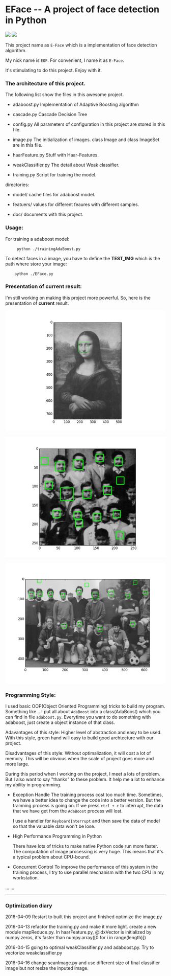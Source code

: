 # EFace -- A project of face detection in Python


<img src="https://img.shields.io/badge/EFace-1.2-brightgreen.svg? style=flat" />
  

<img src="https://img.shields.io/dub/l/vibe-d.svg" />


This project name as `E-Face` which is a implementation of face detection algorithm.

My nick name is `EOF`. For convenient, I name it as `E-Face`.

It's stimulating to do this project.
Enjoy with it.


### The architecture of this project.

The following list show the files in this awesome project.

* adaboost.py 
Implementation of Adaptive Boosting algorithm

* cascade.py
Cascade Decision Tree

* config.py
All parameters of configuration in this project are stored in this file.

* image.py
The initialization of images. class Image and class ImageSet are in this file.

* haarFeature.py
Stuff with Haar-Features.

* weakClassifier.py
The detail about Weak classifier.

* training.py
Script for training the model.

directories:

* model/
    cache files for adaboost model.

* featuers/
    values for different feaures with different samples.

* doc/
    documents with this project.

### Usage:
For training a adaboost model:

         python ./trainingAdaBoost.py

To detect faces in a image, you have to define the **TEST_IMG** which is the path where store your image:
      
        python ./EFace.py
        
### Presentation of current result:
I'm still working on making this project more powerful. So, here is the
presentation of **current** result.

![images](./FaceDetection/figure/monalisa.png)

![images](./FaceDetection/figure/nens.png)

![images](./FaceDetection/figure/soccer.png)

### Programming Style:

I used basic OOP(Object Oriented Programming) tricks to build my program. Something like... I put all about `AdaBoost` into a class(AdaBoost) which you can find in file `adaboost.py`. Everytime you want to do something with adaboost, just create a object instance of that class.

Adavantages of this style:
    Higher level of abstraction and easy to be used. With this style, green hand will easy to build good archtecture with our project.

Disadvantages of this style:
    Without optimalization, it will cost a lot of memory. 
    This will be obvious when the scale of project goes more and more large.



During this period when I working on the project,
I meet a lots of problem. But I also want to say "thanks" to these problem. It help me a lot to enhance my ability in programming.

* Exception Handle
    The training process cost too much time. Sometimes, we have a better idea to change the code into a better version. But the trainning process is going on. If we press `ctrl + c` to interrupt, the data that we have get from the `AdaBoost` process will lost.

    I use a handler for `KeyboardInterrupt` and then save the data of model so that the valuable data won't be lose.

* High Performance Programming in Python

    There have lots of tricks to make native Python code run more faster. The computation of image processing is very huge. This means that it's a typical problem about CPU-bound.

* Concurrent Control
   To improve the performance of this system in the training process, 
   I try to use parallel mechanism with the two CPU in my workstation.
    
... ...

---

### Optimization diary

2016-04-09 Restart to built this project and finished optimize the image.py

2016-04-13 refactor the training.py and make it more light. create a new module mapReduce.py. In haarFeature.py, @idxVector is initialized by numpy.zeros, it's faster than numpy.array([0 for i in range(length)])

2016-04-15 going to optimal weakClassifier.py and adaboost.py. Try to vectorize weakclassifier.py

2016-04-16 change scanImage.py and use different size of final classifier image but not resize the inputed image.

